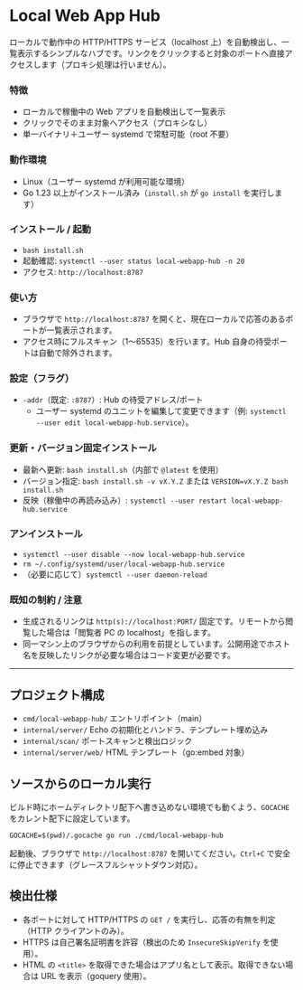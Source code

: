 # Local Web App Hub

ローカルで動作中の HTTP/HTTPS サービス（localhost 上）を自動検出し、一覧表示するシンプルなハブです。リンクをクリックすると対象のポートへ直接アクセスします（プロキシ処理は行いません）。

### 特徴
- ローカルで稼働中の Web アプリを自動検出して一覧表示
- クリックでそのまま対象へアクセス（プロキシなし）
- 単一バイナリ＋ユーザー systemd で常駐可能（root 不要）

### 動作環境
- Linux（ユーザー systemd が利用可能な環境）
- Go 1.23 以上がインストール済み（`install.sh` が `go install` を実行します）

### インストール / 起動
- `bash install.sh`
- 起動確認: `systemctl --user status local-webapp-hub -n 20`
- アクセス: `http://localhost:8787`

### 使い方
- ブラウザで `http://localhost:8787` を開くと、現在ローカルで応答のあるポートが一覧表示されます。
- アクセス時にフルスキャン（1〜65535）を行います。Hub 自身の待受ポートは自動で除外されます。

### 設定（フラグ）
- `-addr`（既定: `:8787`）: Hub の待受アドレス/ポート
  - ユーザー systemd のユニットを編集して変更できます（例: `systemctl --user edit local-webapp-hub.service`）。

### 更新・バージョン固定インストール
- 最新へ更新: `bash install.sh`（内部で `@latest` を使用）
- バージョン指定: `bash install.sh -v vX.Y.Z` または `VERSION=vX.Y.Z bash install.sh`
- 反映（稼働中の再読み込み）: `systemctl --user restart local-webapp-hub.service`

### アンインストール
- `systemctl --user disable --now local-webapp-hub.service`
- `rm ~/.config/systemd/user/local-webapp-hub.service`
- （必要に応じて）`systemctl --user daemon-reload`

### 既知の制約 / 注意
- 生成されるリンクは `http(s)://localhost:PORT/` 固定です。リモートから閲覧した場合は「閲覧者 PC の localhost」を指します。
- 同一マシン上のブラウザからの利用を前提としています。公開用途でホスト名を反映したリンクが必要な場合はコード変更が必要です。

---

## プロジェクト構成
- `cmd/local-webapp-hub/` エントリポイント（main）
- `internal/server/` Echo の初期化とハンドラ、テンプレート埋め込み
- `internal/scan/` ポートスキャンと検出ロジック
- `internal/server/web/` HTML テンプレート（go:embed 対象）


## ソースからのローカル実行
ビルド時にホームディレクトリ配下へ書き込めない環境でも動くよう、`GOCACHE` をカレント配下に設定しています。

```
GOCACHE=$(pwd)/.gocache go run ./cmd/local-webapp-hub
```

起動後、ブラウザで `http://localhost:8787` を開いてください。`Ctrl+C` で安全に停止できます（グレースフルシャットダウン対応）。

## 検出仕様
- 各ポートに対して HTTP/HTTPS の `GET /` を実行し、応答の有無を判定（HTTP クライアントのみ）。
- HTTPS は自己署名証明書を許容（検出のため `InsecureSkipVerify` を使用）。
- HTML の `<title>` を取得できた場合はアプリ名として表示。取得できない場合は URL を表示（goquery 使用）。